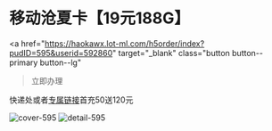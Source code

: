 # 移动沧夏卡【19元188G】

<a href="https://haokawx.lot-ml.com/h5order/index?pudID=595&userid=592860"
 target="_blank" class="button button--primary button--lg"
 >立即办理</a>

快递处或者[专属链接](https://www.ha.10086.cn/shop/cardPrep/toPrestore?id=6272172117269813286)首充50送120元

![cover-595](/img/ads/595ad.jpg)
![detail-595](/img/ads/595df.jpg)